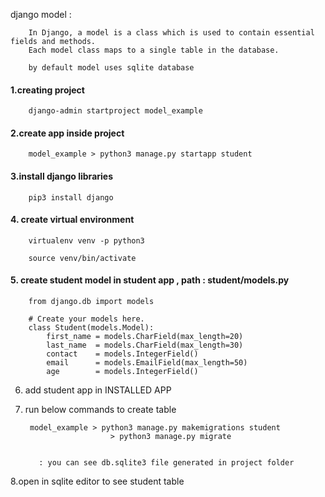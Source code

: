 django model : 


        In Django, a model is a class which is used to contain essential fields and methods. 
        Each model class maps to a single table in the database.

        by default model uses sqlite database


#### 1.creating project
	
        django-admin startproject model_example

#### 2.create app inside project

        model_example > python3 manage.py startapp student

#### 3.install django libraries

        pip3 install django

#### 4. create virtual environment

        virtualenv venv -p python3

        source venv/bin/activate

#### 5. create student model in student app , path : student/models.py

        from django.db import models

        # Create your models here.
        class Student(models.Model):  
            first_name = models.CharField(max_length=20)  
            last_name  = models.CharField(max_length=30)  
            contact    = models.IntegerField()  
            email      = models.EmailField(max_length=50)  
            age        = models.IntegerField()   


6. add student app in INSTALLED APP

7. run below commands to create table

        model_example > python3 manage.py makemigrations student
		                  > python3 manage.py migrate
	
        
	      : you can see db.sqlite3 file generated in project folder


8.open in sqlite editor to see student table
